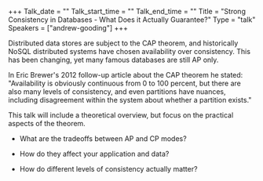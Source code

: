 +++
Talk_date = ""
Talk_start_time = ""
Talk_end_time = ""
Title = "Strong Consistency in Databases - What Does it Actually Guarantee?"
Type = "talk"
Speakers = ["andrew-gooding"]
+++

Distributed data stores are subject to the CAP theorem, and historically NoSQL distributed systems have chosen availability over consistency. This has been changing, yet many famous databases are still AP only.

In Eric Brewer's 2012 follow-up article about the CAP theorem he stated:
"Availability is obviously continuous from 0 to 100 percent, but there are also many levels of consistency, and even partitions have nuances, including disagreement within the system about whether a partition exists."

This talk will include a theoretical overview, but focus on the practical aspects of the theorem.

* What are the tradeoffs between AP and CP modes?

* How do they affect your application and data?

* How do different levels of consistency actually matter?
